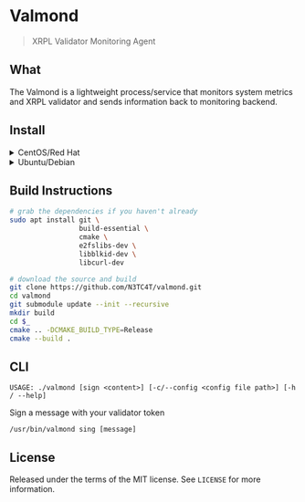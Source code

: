# Valmond
> XRPL Validator Monitoring Agent

## What
 The Valmond is a lightweight process/service that monitors system
 metrics and XRPL validator and sends information back to monitoring backend.


## Install


<details>
<summary>CentOS/Red Hat</summary>
<br>
**Install the XRPL-Labs RPM repository:**

```
cat << REPOFILE | sudo tee /etc/yum.repos.d/xrpl-labs.repo
[xrpl-labs-stable]
name=XRPL Labs Packages
baseurl=https://packages.xrpl-labs.com/rpm/stable/
enabled=1
gpgcheck=0
gpgkey=https://packages.xrpl-labs.com/rpm/stable/repodata/repomd.xml.key
repo_gpgcheck=1
REPOFILE

```

**Fetch the latest repo updates:**

```
sudo yum -y update
```

**Install the agent package:**

```
sudo yum install valmond
```

**Enable and start the service:**

```
sudo systemctl enable valmond.service
sudo systemctl start valmond.service
```

</details>

<details>
<summary>Ubuntu/Debian</summary>
<br>
Will release in the debian package repository
</details>


## Build Instructions
```bash
# grab the dependencies if you haven't already
sudo apt install git \
                 build-essential \
                 cmake \
                 e2fslibs-dev \
                 libblkid-dev \
                 libcurl-dev

# download the source and build
git clone https://github.com/N3TC4T/valmond.git
cd valmond
git submodule update --init --recursive
mkdir build
cd $_
cmake .. -DCMAKE_BUILD_TYPE=Release
cmake --build .

```


## CLI

```
USAGE: ./valmond [sign <content>] [-c/--config <config file path>] [-h / --help]
```

Sign a message with your validator token

```
/usr/bin/valmond sing [message]
```


## License
Released under the terms of the MIT license. See `LICENSE` for more
information.
